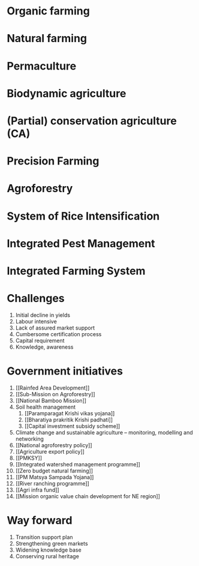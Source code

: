 # Organic farming
# Natural farming
# Permaculture
# Biodynamic agriculture
# (Partial) conservation agriculture (CA)
# Precision Farming
# Agroforestry
# System of Rice Intensification
# Integrated Pest Management
# Integrated Farming System
# Challenges
1. Initial decline in yields
2. Labour intensive
3. Lack of assured market support
4. Cumbersome certification process
5. Capital requirement
6. Knowledge, awareness
# Government initiatives
1. [[Rainfed Area Development]]
2. [[Sub-Mission on Agroforestry]]
3. [[National Bamboo Mission]]
4. Soil health management
	1. [[Paramparagat Krishi vikas yojana]]
	2. [[Bharatiya prakritik Krishi padhati]]
	3. [[Capital investment subsidy scheme]]
5. Climate change and sustainable agriculture – monitoring, modelling and networking
6. [[National agroforestry policy]]
7. [[Agriculture export policy]]
8. [[PMKSY]]
9. [[Integrated watershed management programme]]
10. [[Zero budget natural farming]]
11. [[PM Matsya Sampada Yojana]]
12. [[River ranching programme]]
13. [[Agri infra fund]]
14. [[Mission organic value chain development for NE region]]
# Way forward
1. Transition support plan
2. Strengthening green markets
3. Widening knowledge base
4. Conserving rural heritage